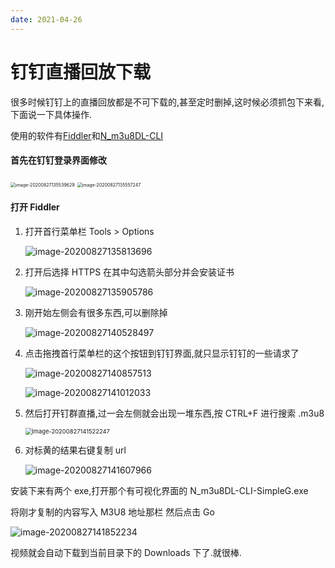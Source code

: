 ```yaml
---
date: 2021-04-26
---
```


# 钉钉直播回放下载

很多时候钉钉上的直播回放都是不可下载的,甚至定时删掉,这时候必须抓包下来看,下面说一下具体操作.

使用的软件有[Fiddler](https://pc.qq.com/detail/10/detail_3330.html)和[N_m3u8DL-CLI](http://ct.ghpym.com/file/tempdir-B2FUYAE1AWBSYAFgATBcIw85BjJSaltqDmVWNANmBDgEZgctBjVaN1FqB2hQZANhVGEFMFpiX2Y)

#### 首先在钉钉登录界面修改

<img src="http://typora-an.oss-cn-hangzhou.aliyuncs.com/img/20200827135540.png" alt="image-20200827135539629" style="zoom:50%;" />

<img src="http://typora-an.oss-cn-hangzhou.aliyuncs.com/img/20200827135557.png" alt="image-20200827135557247" style="zoom:50%;" />

#### 打开 Fiddler

1. 打开首行菜单栏 Tools > Options

   ![image-20200827135813696](https://imgconvert.csdnimg.cn/aHR0cDovL3R5cG9yYS1hbi5vc3MtY24taGFuZ3pob3UuYWxpeXVuY3MuY29tL2ltZy8yMDIwMDgyNzEzNTgxMy5wbmc?x-oss-process=image/format,png)

2. 打开后选择 HTTPS 在其中勾选箭头部分并会安装证书

   ![image-20200827135905786](https://imgconvert.csdnimg.cn/aHR0cDovL3R5cG9yYS1hbi5vc3MtY24taGFuZ3pob3UuYWxpeXVuY3MuY29tL2ltZy8yMDIwMDgyNzEzNTkwNS5wbmc?x-oss-process=image/format,png)

3. 刚开始左侧会有很多东西,可以删除掉

   ![image-20200827140528497](https://imgconvert.csdnimg.cn/aHR0cDovL3R5cG9yYS1hbi5vc3MtY24taGFuZ3pob3UuYWxpeXVuY3MuY29tL2ltZy8yMDIwMDgyNzE0MDUyOC5wbmc?x-oss-process=image/format,png)

4. 点击拖拽首行菜单栏的这个按钮到钉钉界面,就只显示钉钉的一些请求了

   ![image-20200827140857513](https://imgconvert.csdnimg.cn/aHR0cDovL3R5cG9yYS1hbi5vc3MtY24taGFuZ3pob3UuYWxpeXVuY3MuY29tL2ltZy8yMDIwMDgyNzE0MDg1Ny5wbmc?x-oss-process=image/format,png)

   ![image-20200827141012033](https://imgconvert.csdnimg.cn/aHR0cDovL3R5cG9yYS1hbi5vc3MtY24taGFuZ3pob3UuYWxpeXVuY3MuY29tL2ltZy8yMDIwMDgyNzE0MTAxMi5wbmc?x-oss-process=image/format,png)

5. 然后打开钉群直播,过一会左侧就会出现一堆东西,按 CTRL+F 进行搜索 .m3u8

   <img src="http://typora-an.oss-cn-hangzhou.aliyuncs.com/img/20200827141522.png" alt="image-20200827141522247" style="zoom:67%;" />

6. 对标黄的结果右键复制 url

   ![image-20200827141607966](https://imgconvert.csdnimg.cn/aHR0cDovL3R5cG9yYS1hbi5vc3MtY24taGFuZ3pob3UuYWxpeXVuY3MuY29tL2ltZy8yMDIwMDgyNzE0MTYwOC5wbmc?x-oss-process=image/format,png)

安装下来有两个 exe,打开那个有可视化界面的 N_m3u8DL-CLI-SimpleG.exe

将刚才复制的内容写入 M3U8 地址那栏 然后点击 Go

![image-20200827141852234](https://imgconvert.csdnimg.cn/aHR0cDovL3R5cG9yYS1hbi5vc3MtY24taGFuZ3pob3UuYWxpeXVuY3MuY29tL2ltZy8yMDIwMDgyNzE0MTg1Mi5wbmc?x-oss-process=image/format,png)

视频就会自动下载到当前目录下的 Downloads 下了.就很棒.
